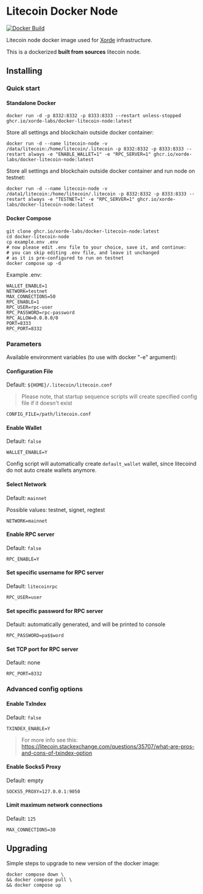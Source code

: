 # Litecoin Docker Node

[![Docker Build](https://github.com/xorde-labs/docker-litecoin-node/actions/workflows/docker-image.yml/badge.svg)](https://github.com/xorde-labs/docker-litecoin-node/actions/workflows/docker-image.yml)

Litecoin node docker image used for [Xorde](https://xorde.io) infrastructure.

This is a dockerized **built from sources** litecoin node.

## Installing

### Quick start

#### Standalone Docker

```shell
docker run -d -p 8332:8332 -p 8333:8333 --restart unless-stopped ghcr.io/xorde-labs/docker-litecoin-node:latest
```

Store all settings and blockchain outside docker container:

```shell
docker run -d --name litecoin-node -v /data/litecoin:/home/litecoin/.litecoin -p 8332:8332 -p 8333:8333 --restart always -e "ENABLE_WALLET=1" -e "RPC_SERVER=1" ghcr.io/xorde-labs/docker-litecoin-node:latest
```

Store all settings and blockchain outside docker container and run node on testnet:

```shell
docker run -d --name litecoin-node -v /data1/litecoin:/home/litecoin/.litecoin -p 8332:8332 -p 8333:8333 --restart always -e "TESTNET=1" -e "RPC_SERVER=1" ghcr.io/xorde-labs/docker-litecoin-node:latest
```

#### Docker Compose

```shell
git clone ghcr.io/xorde-labs/docker-litecoin-node:latest
cd docker-litecoin-node
cp example.env .env
# now please edit .env file to your choice, save it, and continue:
# you can skip editing .env file, and leave it unchanged 
# as it is pre-configured to run on testnet
docker compose up -d
```

Example .env:

```dotenv
WALLET_ENABLE=1
NETWORK=testnet
MAX_CONNECTIONS=50
RPC_ENABLE=1
RPC_USER=rpc-user
RPC_PASSWORD=rpc-password
RPC_ALLOW=0.0.0.0/0
PORT=8333
RPC_PORT=8332
```

### Parameters

Available environment variables (to use with docker "-e" argument):

#### Configuration File

Default: `${HOME}/.litecoin/litecoin.conf`

> Please note, that startup sequence scripts will create specified config file if it doesn't exist

```dotenv
CONFIG_FILE=/path/litecoin.conf
```

#### Enable Wallet

Default: `false`

```dotenv
WALLET_ENABLE=Y
```

Config script will automatically create `default_wallet` wallet, since litecoind do not auto create wallets anymore. 

#### Select Network

Default: `mainnet`

Possible values: testnet, signet, regtest

```dotenv
NETWORK=mainnet
```

#### Enable RPC server

Default: `false`

```dotenv
RPC_ENABLE=Y
```

#### Set specific username for RPC server

Default: `litecoinrpc`

```dotenv
RPC_USER=user
```

#### Set specific password for RPC server 

Default: automatically generated, and will be printed to console

```dotenv
RPC_PASSWORD=pa$$word
```

#### Set TCP port for RPC server

Default: none

```dotenv
RPC_PORT=8332
```

### Advanced config options

#### Enable TxIndex

Default: `false`

```dotenv
TXINDEX_ENABLE=Y
```

> For more info see this: https://litecoin.stackexchange.com/questions/35707/what-are-pros-and-cons-of-txindex-option

#### Enable Socks5 Proxy

Default: empty

```dotenv
SOCKS5_PROXY=127.0.0.1:9050
```

#### Limit maximum network connections

Default: `125`

```dotenv
MAX_CONNECTIONS=30
```

## Upgrading

Simple steps to upgrade to new version of the docker image:

```shell
docker compose down \
&& docker compose pull \
&& docker compose up
```
